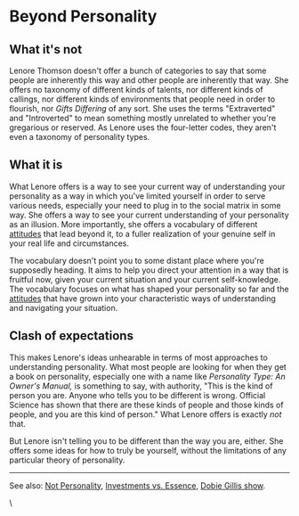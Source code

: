 # Beyond Personality

## What it's not

Lenore Thomson doesn't offer a bunch of categories to say that some people are inherently this way and other people are inherently that way. She offers no taxonomy of different kinds of talents, nor different kinds of callings, nor different kinds of environments that people need in order to flourish, nor _Gifts Differing_ of any sort. She uses the terms "Extraverted" and "Introverted" to mean something mostly unrelated to whether you're gregarious or reserved. As Lenore uses the four-letter codes, they aren't even a taxonomy of personality types.

## What it is

What Lenore offers is a way to see your current way of understanding your personality as a way in which you've limited yourself in order to serve various needs, especially your need to plug in to the social matrix in some way. She offers a way to see your current understanding of your personality as an illusion. More importantly, she offers a vocabulary of different [attitudes](broken-reference) that lead beyond it, to a fuller realization of your genuine self in your real life and circumstances.

The vocabulary doesn't point you to some distant place where you're supposedly heading. It aims to help you direct your attention in a way that is fruitful now, given your current situation and your current self-knowledge. The vocabulary focuses on what has shaped your personality so far and the [attitudes](broken-reference) that have grown into your characteristic ways of understanding and navigating your situation.

## Clash of expectations

This makes Lenore's ideas unhearable in terms of most approaches to understanding personality. What most people are looking for when they get a book on personality, especially one with a name like _Personality Type: An Owner's Manual,_ is something to say, with authority, "This is the kind of person you are. Anyone who tells you to be different is wrong. Official Science has shown that there are these kinds of people and those kinds of people, and you are this kind of person." What Lenore offers is exactly _not_ that.

But Lenore isn't telling you to be different than the way you are, either. She offers some ideas for how to truly be yourself, without the limitations of any particular theory of personality.

***

See also: [Not Personality](./), [Investments vs. Essence](investments-vs.-essence.md), [Dobie Gillis show](../../other/dobie-gillis-show.md).

\
